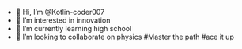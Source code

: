 - 👋 Hi, I’m @Kotlin-coder007
- 👀 I’m interested in innovation
- 🌱 I’m currently learning high school
- 💞️ I’m looking to collaborate on physics
#Master the path #ace it up
<!---
Kotlin-coder007/Kotlin-coder007 is a ✨ special ✨ repository because its `README.md` (this file) appears on your GitHub profile.
You can click the Preview link to take a look at your changes.
--->
